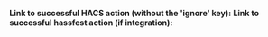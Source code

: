 <!--
DO NOT REQUEST REVIEWS, THAT IS JUST RUDE, IF YOU DO THE PULL REQUEST WILL BE CLOSED!
Make sure to check out the guide here: https://hacs.xyz/docs/publish/start

Do not open a PR without passing actions in your repository that you link to in this PR template.
-->

**Link to successful HACS action (without the 'ignore' key):**
**Link to successful hassfest action (if integration):**

<!--
Action documentation:
HACS Action: https://hacs.xyz/docs/publish/action
hassfest action: https://developers.home-assistant.io/blog/2020/04/16/hassfest/
-->
